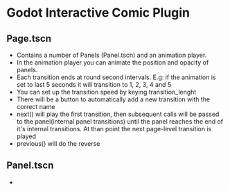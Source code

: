 # Godot Interactive Comic Plugin

## Page.tscn

- Contains a number of Panels (Panel.tscn) and an animation player. 
- In the animation player you can animate the position and opacity of panels. 
- Each transition ends at round second intervals. E.g: if the animation is set to last 5 seconds it will transition to 1, 2, 3, 4 and 5
- You can set up the transition speed by keying transition_lenght
- There will be a button to automatically add a new transition with the correct name
- next() will play the first transition, then subsequent calls will be passed to the panel(internal panel transitions) until the panel reaches the end of it's internal transitions. At than point the next page-level transition is played
- previous() will do the reverse

## Panel.tscn

- 